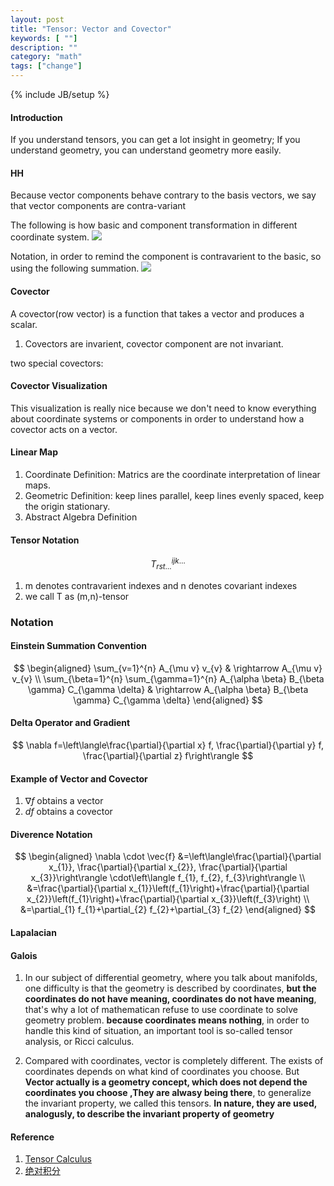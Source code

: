 ```yaml
---
layout: post
title: "Tensor: Vector and Covector"
keywords: [ ""]
description: ""
category: "math"
tags: ["change"]
---
```

{% include JB/setup %}

#### Introduction
If you understand tensors, you can get a lot insight in geometry; If you
understand geometry, you can understand geometry more easily.

#### HH
Because vector components behave contrary to the basis vectors, we say that 
vector components are contra-variant 

The following is how basic and component transformation in different coordinate
system.
<img src="{{IMAGE_PATH}}/math-change-tensor-vector-compontent.png" />

Notation, in order to remind the component is contravarient to the basic,
so using the following summation.
<img src="{{IMAGE_PATH}}/math-change-tensor-summation1.png" />


#### Covector
A covector(row vector) is a function that takes a vector and produces a scalar.
1. Covectors are invarient, covector component are not invariant.

two special covectors:


#### Covector Visualization
This visualization is really nice because we don't need to know everything about
coordinate systems or components in order to understand how a covector acts on 
a vector.



#### Linear Map
1. Coordinate Definition: Matrics are the coordinate interpretation of linear
   maps.
2. Geometric Definition: keep lines parallel, keep lines evenly spaced, keep the
   origin stationary.
3. Abstract Algebra  Definition


#### Tensor Notation
$$
T_{r s t \dots}^{i j k \ldots}
$$
1. m denotes contravarient indexes and n denotes covariant indexes
2. we call T as (m,n)-tensor


### Notation

#### Einstein Summation Convention
$$
\begin{aligned} \sum_{v=1}^{n} A_{\mu v} v_{v} & \rightarrow A_{\mu v} v_{v} \\
\sum_{\beta=1}^{n} \sum_{\gamma=1}^{n} A_{\alpha \beta} B_{\beta \gamma}
C_{\gamma \delta} & \rightarrow A_{\alpha \beta} B_{\beta \gamma} C_{\gamma
\delta} \end{aligned}
$$

#### Delta Operator and Gradient
$$
\nabla f=\left\langle\frac{\partial}{\partial x} f, \frac{\partial}{\partial y}
f, \frac{\partial}{\partial z} f\right\rangle
$$

#### Example of Vector and Covector
1. $\nabla {f}$ obtains a vector
2. $df$  obtains a covector



####  Diverence Notation
$$
\begin{aligned} \nabla \cdot \vec{f} &=\left\langle\frac{\partial}{\partial
x_{1}}, \frac{\partial}{\partial x_{2}}, \frac{\partial}{\partial
x_{3}}\right\rangle \cdot\left\langle f_{1}, f_{2}, f_{3}\right\rangle \\
&=\frac{\partial}{\partial x_{1}}\left(f_{1}\right)+\frac{\partial}{\partial
x_{2}}\left(f_{1}\right)+\frac{\partial}{\partial x_{3}}\left(f_{3}\right) \\
&=\partial_{1} f_{1}+\partial_{2} f_{2}+\partial_{3} f_{2} \end{aligned}
$$

#### Lapalacian


#### Galois 
1. In our subject of differential geometry, where you talk about manifolds, one
difficulty is that the geometry is described by coordinates, **but the coordinates
do not have meaning, coordinates do not have meaning**, that's why a lot of
mathematican refuse to use coordinate to solve geometry problem. **because
coordinates means nothing**, in order to handle this kind of situation, an
important tool is so-called tensor analysis, or Ricci calculus.

2. Compared with coordinates, vector is completely different. The exists of
coordinates depends on what kind of coordinates you choose. But **Vector
actually is a geometry concept, which does not depend the coordinates you choose
,They are alwasy being there**, to generalize the invariant property, we called
this tensors. **In nature, they are used, analogusly,  to describe the invariant
property of geometry**


#### Reference
1. [Tensor Calculus](https://en.wikipedia.org/wiki/Tensor_calculus)
2. [绝对积分](https://wenku.baidu.com/view/91fddd26b307e87100f69645.html)

